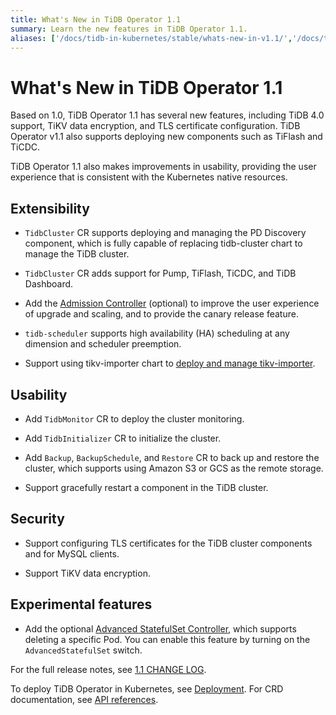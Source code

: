 ```yaml
---
title: What's New in TiDB Operator 1.1
summary: Learn the new features in TiDB Operator 1.1.
aliases: ['/docs/tidb-in-kubernetes/stable/whats-new-in-v1.1/','/docs/tidb-in-kubernetes/v1.1/whats-new-in-v1.1/']
---
```


# What's New in TiDB Operator 1.1

Based on 1.0, TiDB Operator 1.1 has several new features, including TiDB 4.0 support, TiKV data encryption, and TLS certificate configuration. TiDB Operator v1.1 also supports deploying new components such as TiFlash and TiCDC.

TiDB Operator 1.1 also makes improvements in usability, providing the user experience that is consistent with the Kubernetes native resources.

## Extensibility

- `TidbCluster` CR supports deploying and managing the PD Discovery component, which is fully capable of replacing tidb-cluster chart to manage the TiDB cluster.

- `TidbCluster` CR adds support for Pump, TiFlash, TiCDC, and TiDB Dashboard.

- Add the [Admission Controller](enable-admission-webhook.md) (optional) to improve the user experience of upgrade and scaling, and to provide the canary release feature.

- `tidb-scheduler` supports high availability (HA) scheduling at any dimension and scheduler preemption.

- Support using tikv-importer chart to [deploy and manage tikv-importer](restore-data-using-tidb-lightning.md#deploy-tikv-importer).

## Usability

- Add `TidbMonitor` CR to deploy the cluster monitoring.

- Add `TidbInitializer` CR to initialize the cluster.

- Add `Backup`, `BackupSchedule`, and `Restore` CR to back up and restore the cluster, which supports using Amazon S3 or GCS as the remote storage.

- Support gracefully restart a component in the TiDB cluster.

## Security

- Support configuring TLS certificates for the TiDB cluster components and for MySQL clients.

- Support TiKV data encryption.

## Experimental features

- Add the optional [Advanced StatefulSet Controller](advanced-statefulset.md), which supports deleting a specific Pod. You can enable this feature by turning on the `AdvancedStatefulSet` switch.

For the full release notes, see [1.1 CHANGE LOG](https://github.com/pingcap/tidb-operator/blob/master/CHANGELOG-1.1.md).

To deploy TiDB Operator in Kubernetes, see [Deployment](deploy-tidb-operator.md). For CRD documentation, see [API references](https://github.com/pingcap/tidb-operator/blob/master/docs/api-references/docs.md).
